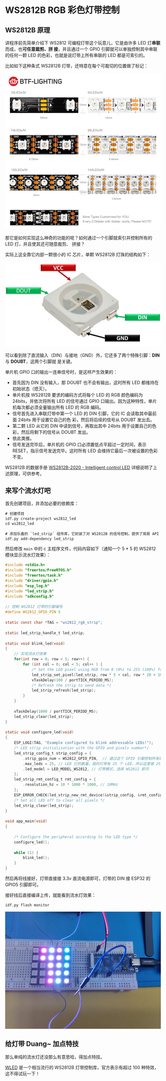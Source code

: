 # WS2812B RGB 彩色灯带控制

## WS2812B 原理

讲程序前先简单介绍下 WS2812 可编程灯带这个玩意儿，它是由许多 LED 灯**串联**而成，也**可任意裁剪、拼
接**，并且通过一个 GPIO 引脚就可以单独控制其中串联的任何一颗 LED 的色彩，也就是说灯带上所有串联的
LED 都是可索引的。

比如如下这种条式 WS2812B 灯带，还特意在每个可裁切的位置做了标记：

![](_img/WS2812B-RGB-Led-Strip.jpg)

那它是如何实现这么神奇的功能的呢？如何通过一个引脚就索引并控制所有的 LED 灯，并且使其还可随意裁剪、
拼接？

实际上这全靠它内部一颗很小的 IC 芯片，单颗 WS2812B 灯珠的结构如下：

![](_img/WS2812B-Addressable-RGB-LED-pinout-diagram.jpg)

可以看到除了直流输入（DIN）与接地（GND）外，它还多了两个特殊引脚：**DIN** 与 **DOUBT**，这两个引脚就
是关键。

单片机 GPIO 口的输出一连串信号时，是这样产生效果的：

- 首先因为 DIN 没有输入，那 DOUBT 也不会有输出，这时所有 LED 都维持在初始状态（熄灭）。
- 单片机按 WS2812B 要求的编码方式将每个 LED 的 RGB 颜色编码为 24bits，并依次将所有 LED 的信号通过
  GPIO 口输出。因为这种特性，单片机每次都必须全量输出所有 LED 的 RGB 编码。
- 信号首先进入串联灯带中第一个 LED 的 DIN 引脚，它的 IC 会读取其中最前面 24bits 用于设置它自己的色
  彩，然后将后续的信号从 DOUBT 发出去。
- 第二颗 LED 从它的 DIN 中读到信号，再取出其中 24bits 用于设置自己的色彩，然后将剩下的信号从 DOUBT
  发出。
- 依此类推。
- 信号发送完毕后，单片机的 GPIO 口必须置低点平超过一定时间，表示 RESET，指示信号发送完毕。这时所有
  LED 会维持它最后一次被设置的色彩不变。

WS2812B 的数据手册
[WS2812B-2020 - Intelligent control LED](https://www.mouser.com/pdfDocs/WS2812B-2020_V10_EN_181106150240761.pdf)
详细说明了上述原理，可供参考。

## 来写个流水灯吧

首先创建项目，并添加必要的依赖库：

```shell
# 创建项目
idf.py create-project ws2812_led
cd ws2812_led

# 添加乐鑫的 `led_strip` 组件库，它封装了对 WS2812B 的信号控制，提供了简易 API
idf.py add-dependency led_strip
```

然后修改 `main` 中的 c 主程序文件，代码内容如下（通知一个 5 \* 5 的 WS2812 模块显示流水灯效果）：

```c
#include <stdio.h>
#include "freertos/FreeRTOS.h"
#include "freertos/task.h"
#include "driver/gpio.h"
#include "esp_log.h"
#include "led_strip.h"
#include "sdkconfig.h"

// 控制 WS2812 灯带的引脚编号
#define WS2812_GPIO_PIN 5

static const char *TAG = "ws2812_rgb_strip";

static led_strip_handle_t led_strip;

static void blink_led(void)
{
    // 实现流水灯效果
    for(int row = 0; row < 5; row++) {
        for (int col = 0; col < 5; col++ ) {
            /* Set the LED pixel using RGB from 0 (0%) to 255 (100%) for each color */
            led_strip_set_pixel(led_strip, row * 5 + col, row * 20 + 10, col * 20 + 10, row * 10 +  col * 10 + 10);
            vTaskDelay(100 / portTICK_PERIOD_MS);
            /* Refresh the strip to send data */
            led_strip_refresh(led_strip);
        }
    }

    vTaskDelay(1000 / portTICK_PERIOD_MS);
    led_strip_clear(led_strip);
}

static void configure_led(void)
{
    ESP_LOGI(TAG, "Example configured to blink addressable LEDs!");
    /* LED strip initialization with the GPIO and pixels number*/
    led_strip_config_t strip_config = {
        .strip_gpio_num = WS2812_GPIO_PIN,  // 通过这个 GPIO 引脚控制所有的可编程 LED 灯
        .max_leds = 25, // LED 灯的数量，我的灯带有 25 个 LED，所以这里填 25
        .led_model = LED_MODEL_WS2812, // 灯带模式，选择 WS2812 即可
    };
    led_strip_rmt_config_t rmt_config = {
        .resolution_hz = 10 * 1000 * 1000, // 10MHz
    };
    ESP_ERROR_CHECK(led_strip_new_rmt_device(&strip_config, &rmt_config, &led_strip));
    /* Set all LED off to clear all pixels */
    led_strip_clear(led_strip);
}

void app_main(void)
{

    /* Configure the peripheral according to the LED type */
    configure_led();

    while (1) {
        blink_led();
    }
}
```

然后再将线接好，灯带直接接 3.3v 直流电源即可，灯带的 DIN 接 ESP32 的 GPIO5 引脚即可。

接好线后直接编译上传，就能看到流水灯效果：

```shell
idf.py flash monitor
```

![](_img/WS2812_LED_result.webp "运行效果图")

## 给灯带 Duang~ 加点特技

那么单纯的流水灯还没那么有意思哈，得加点特技。

[WLED](https://github.com/Aircoookie/WLED) 是一个相当流行的 WS2812B 灯带控制库，官方表示有超过 100
种特效，这不得试玩一下！
